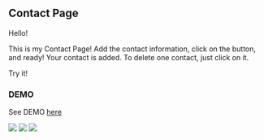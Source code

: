 ## Contact Page

Hello!

This is my Contact Page! Add the contact information, click on the button, and 
ready! Your contact is added. To delete one contact, just click on it. 

Try it!

### DEMO

See DEMO [here](https://deynnialmazan.github.io/contact-list/)

![](https://img.shields.io/badge/HTML5-E34F26?style=for-the-badge&logo=html5&logoColor=white) ![](https://img.shields.io/badge/CSS3-1572B6?style=for-the-badge&logo=css3&logoColor=white) ![](https://img.shields.io/badge/JavaScript-F7DF1E?style=for-the-badge&logo=javascript&logoColor=black)
